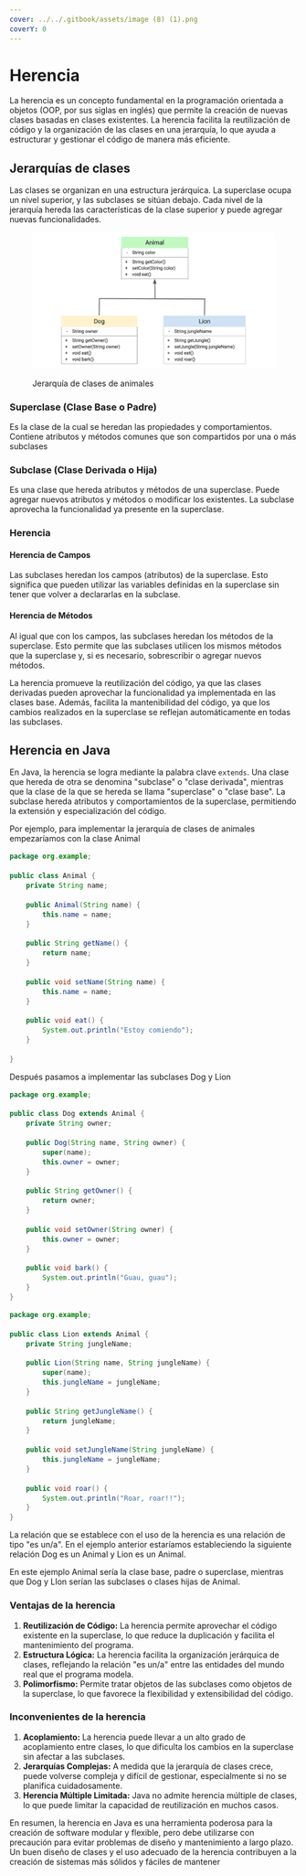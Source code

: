```yaml
---
cover: ../../.gitbook/assets/image (8) (1).png
coverY: 0
---
```


# Herencia

La herencia es un concepto fundamental en la programación orientada a objetos (OOP, por sus siglas en inglés) que permite la creación de nuevas clases basadas en clases existentes. La herencia facilita la reutilización de código y la organización de las clases en una jerarquía, lo que ayuda a estructurar y gestionar el código de manera más eficiente.

## **Jerarquías de clases**

Las clases se organizan en una estructura jerárquica. La superclase ocupa un nivel superior, y las subclases se sitúan debajo. Cada nivel de la jerarquía hereda las características de la clase superior y puede agregar nuevas funcionalidades.

<figure><img src="../../.gitbook/assets/image (8) (1).png" alt=""><figcaption><p>Jerarquía de clases de animales</p></figcaption></figure>

### **Superclase (Clase Base o Padre)**

Es la clase de la cual se heredan las propiedades y comportamientos. Contiene atributos y métodos comunes que son compartidos por una o más subclases

### **Subclase (Clase Derivada o Hija)**

Es una clase que hereda atributos y métodos de una superclase. Puede agregar nuevos atributos y métodos o modificar los existentes. La subclase aprovecha la funcionalidad ya presente en la superclase.

### **Herencia**

#### **Herencia de Campos**

Las subclases heredan los campos (atributos) de la superclase. Esto significa que pueden utilizar las variables definidas en la superclase sin tener que volver a declararlas en la subclase.

#### **Herencia de Métodos**

Al igual que con los campos, las subclases heredan los métodos de la superclase. Esto permite que las subclases utilicen los mismos métodos que la superclase y, si es necesario, sobrescribir o agregar nuevos métodos.

La herencia promueve la reutilización del código, ya que las clases derivadas pueden aprovechar la funcionalidad ya implementada en las clases base. Además, facilita la mantenibilidad del código, ya que los cambios realizados en la superclase se reflejan automáticamente en todas las subclases.

## Herencia en Java

En Java, la herencia se logra mediante la palabra clave `extends`. Una clase que hereda de otra se denomina "subclase" o "clase derivada", mientras que la clase de la que se hereda se llama "superclase" o "clase base". La subclase hereda atributos y comportamientos de la superclase, permitiendo la extensión y especialización del código.

Por ejemplo, para implementar la jerarquía de clases de animales empezaríamos con la clase Animal

```java
package org.example;

public class Animal {
    private String name;

    public Animal(String name) {
        this.name = name;
    }

    public String getName() {
        return name;
    }

    public void setName(String name) {
        this.name = name;
    }

    public void eat() {
        System.out.println("Estoy comiendo");
    }

}

```

Después pasamos a implementar las subclases Dog y Lion

```java
package org.example;

public class Dog extends Animal {
    private String owner;

    public Dog(String name, String owner) {
        super(name);
        this.owner = owner;
    }

    public String getOwner() {
        return owner;
    }

    public void setOwner(String owner) {
        this.owner = owner;
    }
    
    public void bark() {
        System.out.println("Guau, guau");
    }
}
```

```java
package org.example;

public class Lion extends Animal {
    private String jungleName;

    public Lion(String name, String jungleName) {
        super(name);
        this.jungleName = jungleName;
    }

    public String getJungleName() {
        return jungleName;
    }

    public void setJungleName(String jungleName) {
        this.jungleName = jungleName;
    }

    public void roar() {
        System.out.println("Roar, roar!!");
    }
}
```

La relación que se establece con el uso de la herencia es una relación de tipo "es un/a". En el ejemplo anterior estaríamos estableciendo la siguiente relación Dog es un Animal y Lion es un Animal.

En este ejemplo Animal sería la clase base, padre o superclase, mientras que Dog y LIon serían las subclases o clases hijas de Animal.

### Ventajas de la herencia

1. **Reutilización de Código:** La herencia permite aprovechar el código existente en la superclase, lo que reduce la duplicación y facilita el mantenimiento del programa.
2. **Estructura Lógica:** La herencia facilita la organización jerárquica de clases, reflejando la relación "es un/a" entre las entidades del mundo real que el programa modela.
3. **Polimorfismo:** Permite tratar objetos de las subclases como objetos de la superclase, lo que favorece la flexibilidad y extensibilidad del código.

### Inconvenientes de la herencia

1. **Acoplamiento:** La herencia puede llevar a un alto grado de acoplamiento entre clases, lo que dificulta los cambios en la superclase sin afectar a las subclases.
2. **Jerarquías Complejas:** A medida que la jerarquía de clases crece, puede volverse compleja y difícil de gestionar, especialmente si no se planifica cuidadosamente.
3. **Herencia Múltiple Limitada:** Java no admite herencia múltiple de clases, lo que puede limitar la capacidad de reutilización en muchos casos.

En resumen, la herencia en Java es una herramienta poderosa para la creación de software modular y flexible, pero debe utilizarse con precaución para evitar problemas de diseño y mantenimiento a largo plazo. Un buen diseño de clases y el uso adecuado de la herencia contribuyen a la creación de sistemas más sólidos y fáciles de mantener

